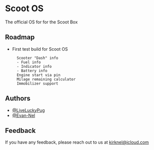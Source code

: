 
# Scoot OS

The official OS for for the Scoot Box


## Roadmap

- First test build for Scoot OS 

        Scooter "Dash" info
        - Fuel info
        - Indicator info
        - Battery info
        Engine start via pin
        Milage remaining calculator
        Immobilizer support


## Authors

- [@LiveLuckyPug](https://github.com/LiveLuckyPug)
- [@Evan-Nel](https://github.com/Evan-nel)


## Feedback

If you have any feedback, please reach out to us at kirknel@icloud.com

